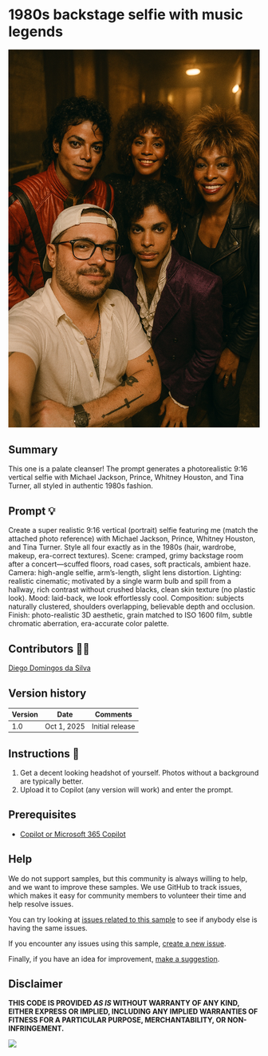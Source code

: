 # 1980s backstage selfie with music legends

![80s Legends](./assets/Designer.png)

## Summary

This one is a palate cleanser! The prompt generates a photorealistic 9:16 vertical selfie with Michael Jackson, Prince, Whitney Houston, and Tina Turner, all styled in authentic 1980s fashion.

## Prompt 💡

Create a super realistic 9:16 vertical (portrait) selfie featuring me (match the attached photo reference) with Michael Jackson, Prince, Whitney Houston, and Tina Turner. Style all four exactly as in the 1980s (hair, wardrobe, makeup, era-correct textures). Scene: cramped, grimy backstage room after a concert—scuffed floors, road cases, soft practicals, ambient haze. Camera: high-angle selfie, arm’s-length, slight lens distortion. Lighting: realistic cinematic; motivated by a single warm bulb and spill from a hallway, rich contrast without crushed blacks, clean skin texture (no plastic look). Mood: laid-back, we look effortlessly cool. Composition: subjects naturally clustered, shoulders overlapping, believable depth and occlusion. Finish: photo-realistic 3D aesthetic, grain matched to ISO 1600 film, subtle chromatic aberration, era-accurate color palette.


## Contributors 👨‍💻

[Diego Domingos da Silva](https://www.unsuckm365.com)

## Version history

Version|Date|Comments
-------|----|--------
1.0|Oct 1, 2025|Initial release

## Instructions 📝

1. Get a decent looking headshot of yourself. Photos without a background are typically better.
2. Upload it to Copilot (any version will work) and enter the prompt.


## Prerequisites

* [Copilot or Microsoft 365 Copilot](https://copilot.microsoft.com/)

## Help

We do not support samples, but this community is always willing to help, and we want to improve these samples. We use GitHub to track issues, which makes it easy for  community members to volunteer their time and help resolve issues.

You can try looking at [issues related to this sample](https://github.com/pnp/copilot-prompts/issues?q=label%3A%22sample%3A%20YOUR-SAMPLE-NAME%22) to see if anybody else is having the same issues.

If you encounter any issues using this sample, [create a new issue](https://github.com/pnp/copilot-prompts/issues/new).

Finally, if you have an idea for improvement, [make a suggestion](https://github.com/pnp/copilot-prompts/issues/new).

## Disclaimer

**THIS CODE IS PROVIDED *AS IS* WITHOUT WARRANTY OF ANY KIND, EITHER EXPRESS OR IMPLIED, INCLUDING ANY IMPLIED WARRANTIES OF FITNESS FOR A PARTICULAR PURPOSE, MERCHANTABILITY, OR NON-INFRINGEMENT.**


![](https://m365-visitor-stats.azurewebsites.net/SamplesGallery/copilotprompts-m365-80s-legends)
